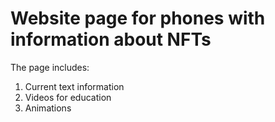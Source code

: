 # Website page for phones with information about NFTs
The page includes:
1. Current text information
2. Videos for education
3. Animations
